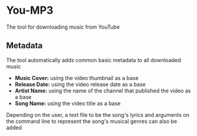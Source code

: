 # You-MP3

The tool for downloading music from YouTube

## Metadata

The tool automatically adds common basic metadata to all downloaded music

- **Music Cover:** using the video thumbnail as a base
- **Release Date:** using the video release date as a base
- **Artist Name:** using the name of the channel that published the video as a base
- **Song Name:** using the video title as a base

Depending on the user, a text file to be the song's lyrics and arguments on the command line to represent the song's musical genres can also be added
